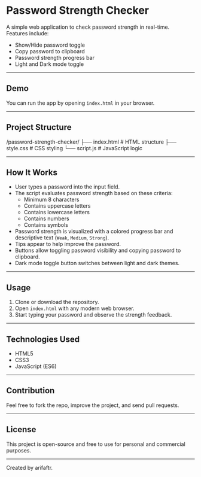# Password Strength Checker

A simple web application to check password strength in real-time.  
Features include:  
- Show/Hide password toggle  
- Copy password to clipboard  
- Password strength progress bar  
- Light and Dark mode toggle  

---

## Demo

You can run the app by opening `index.html` in your browser.

---

## Project Structure
/password-strength-checker/
├── index.html # HTML structure
├── style.css # CSS styling
└── script.js # JavaScript logic

---

## How It Works

- User types a password into the input field.  
- The script evaluates password strength based on these criteria:  
  - Minimum 8 characters  
  - Contains uppercase letters  
  - Contains lowercase letters  
  - Contains numbers  
  - Contains symbols  
- Password strength is visualized with a colored progress bar and descriptive text (`Weak`, `Medium`, `Strong`).  
- Tips appear to help improve the password.  
- Buttons allow toggling password visibility and copying password to clipboard.  
- Dark mode toggle button switches between light and dark themes.

---

## Usage

1. Clone or download the repository.  
2. Open `index.html` with any modern web browser.  
3. Start typing your password and observe the strength feedback.

---

## Technologies Used

- HTML5  
- CSS3  
- JavaScript (ES6)

---

## Contribution

Feel free to fork the repo, improve the project, and send pull requests.

---

## License

This project is open-source and free to use for personal and commercial purposes.

---



Created by arifaftr.  


